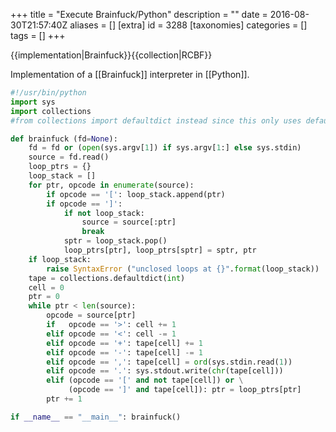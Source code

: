 +++
title = "Execute Brainfuck/Python"
description = ""
date = 2016-08-30T21:57:40Z
aliases = []
[extra]
id = 3288
[taxonomies]
categories = []
tags = []
+++

{{implementation|Brainfuck}}{{collection|RCBF}}

Implementation of a [[Brainfuck]] interpreter in [[Python]].


```python
#!/usr/bin/python
import sys
import collections
#from collections import defaultdict instead since this only uses defaultdict?

def brainfuck (fd=None):
    fd = fd or (open(sys.argv[1]) if sys.argv[1:] else sys.stdin)
    source = fd.read()
    loop_ptrs = {}
    loop_stack = []
    for ptr, opcode in enumerate(source):
        if opcode == '[': loop_stack.append(ptr)
        if opcode == ']':
            if not loop_stack:
                source = source[:ptr]
                break
            sptr = loop_stack.pop()
            loop_ptrs[ptr], loop_ptrs[sptr] = sptr, ptr
    if loop_stack:
        raise SyntaxError ("unclosed loops at {}".format(loop_stack))
    tape = collections.defaultdict(int)
    cell = 0
    ptr = 0
    while ptr < len(source):
        opcode = source[ptr]
        if   opcode == '>': cell += 1
        elif opcode == '<': cell -= 1
        elif opcode == '+': tape[cell] += 1
        elif opcode == '-': tape[cell] -= 1
        elif opcode == ',': tape[cell] = ord(sys.stdin.read(1))
        elif opcode == '.': sys.stdout.write(chr(tape[cell]))
        elif (opcode == '[' and not tape[cell]) or \
             (opcode == ']' and tape[cell]): ptr = loop_ptrs[ptr]
        ptr += 1

if __name__ == "__main__": brainfuck()
```

